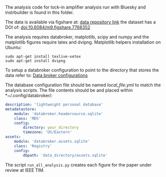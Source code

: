 The analysis code for lock-in amplifier analysis run with Bluesky and instrbuilder is found in this folder. 

The data is available via figshare at: 
[data repository link](https://figshare.com/s/ce1554937c4adc2f1de2) the dataset has a DOI of: <doi:10.6084/m9.figshare.7768352>

The analysis requires databroker, matplotlib, scipy and numpy and the matplotlib figures require latex and dvipng. Matplotlib helpers installation on Ubuntu:

```terminal 
sudo apt-get install texlive-xetex
sudo apt-get install dvipng
```

To setup a databroker configuration to point to the directory that stores the data refer to:
[Data broker configurations](http://nsls-ii.github.io/databroker/configuration.html)

The database configuration file should be named *local_file.yml* to match the analysis scripts. The file contents should be and placed within *~/.config/databroker/:

```yaml
description: 'lightweight personal database'
metadatastore:
    module: 'databroker.headersource.sqlite'
    class: 'MDS'
    config:
        directory: your_directory
        timezone: 'US/Eastern'
assets:
    module: 'databroker.assets.sqlite'
    class: 'Registry'
    config:
        dbpath: 'data_directory/assets.sqlite'
```

The script ```run_all_analysis.py``` creates each figure for the paper under review at IEEE TIM. 

